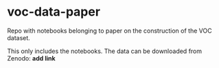 # voc-data-paper
Repo with notebooks belonging to paper on the construction of the VOC dataset. 

This only includes the notebooks. The data can be downloaded from Zenodo: **add link**

